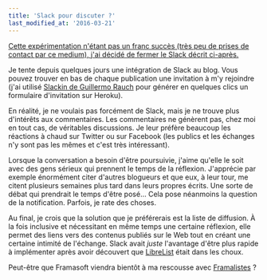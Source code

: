 ```yaml
---
title: 'Slack pour discuter ?'
last_modified_at: '2016-03-21'
---
```


<ins datetime="2016-03-21" title="Ajout au 21 mars 2017">Cette expérimentation
n'étant pas un franc succès (très peu de prises de contact par ce medium), j'ai
décidé de fermer le Slack décrit ci-après.</ins>

Je tente depuis quelques jours une intégration de Slack au blog. Vous pouvez
trouver en bas de chaque publication une invitation à m'y rejoindre (j'ai
utilisé [Slackin de Guillermo Rauch](http://rauchg.com/slackin/) pour générer en
quelques clics un formulaire d'invitation sur Heroku).

En réalité, je ne voulais pas forcément de Slack, mais je ne trouve plus
d'intérêts aux commentaires. Les commentaires ne génèrent pas, chez moi en tout
cas, de véritables discussions. Je leur préfère beaucoup les réactions à chaud
sur Twitter ou sur Facebook (les publics et les échanges n'y sont pas les mêmes
et c'est très intéressant).

Lorsque la conversation a besoin d'être poursuivie, j'aime qu'elle le soit avec
des gens sérieux qui prennent le temps de la réflexion. J'apprécie par exemple
énormément citer d'autres blogueurs et que eux, à leur tour, me citent plusieurs
semaines plus tard dans leurs propres écrits. Une sorte de débat qui prendrait
le temps d'être posé… Cela pose néanmoins la question de la notification.
Parfois, je rate des choses.

Au final, je crois que la solution que je préférerais est la liste de diffusion.
À la fois inclusive et nécessitant en même temps une certaine réflexion, elle
permet des liens vers des contenus publiés sur le Web tout en créant une
certaine intimité de l'échange. Slack avait _juste_ l'avantage d'être plus
rapide à implémenter après avoir découvert que
[LibreList](http://librelist.com/) était dans les choux.

Peut-être que Framasoft viendra bientôt à ma rescousse avec
[Framalistes](https://twitter.com/JosephK_Frama/status/684680521088143360 'Tweets échangés avec JosephK à ce sujet') ?
